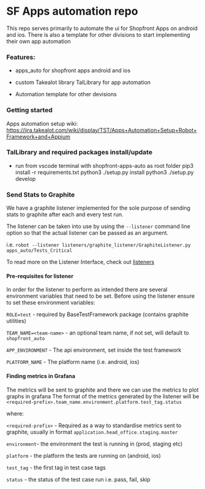 

# SF Apps automation repo

This repo serves primarily to automate the ui for Shopfront Apps on android and ios. There is also a template for other divisions to start implementing their own app automation


### Features:

- apps_auto for shopfront apps android and ios

- custom Takealot library TalLibrary for app automation

- Automation template for other devisions




### Getting started

Apps automation setup wiki: https://jira.takealot.com/wiki/display/TST/Apps+Automation+Setup+Robot+Framework+and+Appium

### TalLibrary and required packages install/update
- run from vscode terminal with shopfront-apps-auto as root folder
pip3 install -r requirements.txt
python3 ./setup.py install
python3 ./setup.py develop


### Send Stats to Graphite

We have a graphite listener implemented for the sole purpose of sending stats to graphite after each and every test run.

The listener can be taken into use by using the `--listener` command line option so that the actual listener can be passed as an argument.

i.e. `robot --listener listeners/graphite_listener/GraphiteListener.py apps_auto/Tests_Critical`

To read more on the Listener Interface, check out [listeners](http://robotframework.org/robotframework/latest/RobotFrameworkUserGuide.html#listener-interface)

#### Pre-requisites for listener
In order for the listener to perform as intended there are several environment variables that need to be set.
Before using the listener ensure to set these environment variables:

`ROLE=test` - required by BaseTestFramework package (contains graphite utilities)

`TEAM_NAME=<team-name>` - an optional team name, if not set, will default to `shopfront_auto`

`APP_ENVIRONMENT` - The api environment, set inside the test framework

`PLATFORM_NAME` - The platform name (i.e. android, ios)

#### Finding metrics in Grafana
The metrics will be sent to graphite and there we can use the metrics to plot graphs in grafana
The format of the metrics generated by the listener will be 
`<required-prefix>.team_name.environment.platform.test_tag.status`

where:

`<required-prefix>` - Required as a way to standardise metrics sent to graphite, usually in format `application.head_office.staging.master`

`environment`- the environment the test is running in (prod, staging etc)

`platform` - the platform the tests are running on (android, ios)

`test_tag` - the first tag in test case tags

`status` - the status of the test case run i.e. pass, fail, skip


